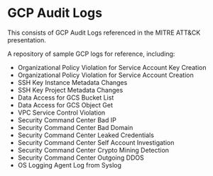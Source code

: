 # GCP Audit Logs

This consists of GCP Audit Logs referenced in the MITRE ATT&CK presentation.

A repository of sample GCP logs for reference, including:

* Organizational Policy Violation for Service Account Key Creation
* Organizational Policy Violation for Service Account Creation
* SSH Key Instance Metadata Changes
* SSH Key Project Metadata Changes
* Data Access for GCS Bucket List
* Data Access for GCS Object Get
* VPC Service Control Violation 
* Security Command Center Bad IP
* Security Command Center Bad Domain
* Security Command Center Leaked Credentials
* Security Command Center Self Account Investigation
* Security Command Center Crypto Mining Detection
* Security Command Center Outgoing DDOS
* OS Logging Agent Log from Syslog
